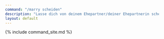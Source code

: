 ```yaml
---
command: "/marry scheiden"
description: "Lasse dich von deinem Ehepartner/deiner Ehepartnerin scheiden."
layout: default
---
```

{% include command_site.md %}
